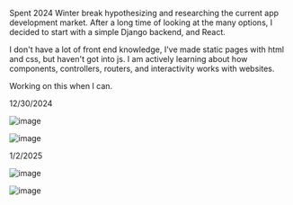 Spent 2024 Winter break hypothesizing and researching the current app development market.
After a long time of looking at the many options, I decided to start with a simple Django backend, and React.

I don't have a lot of front end knowledge, I've made static pages with html and css, but haven't got into js.
I am actively learning about how components, controllers, routers, and interactivity works with websites.

Working on this when I can.

12/30/2024


![image](https://github.com/user-attachments/assets/35b8a5e7-eeb7-4149-86e2-8be0be9ec45e)

![image](https://github.com/user-attachments/assets/05af24f1-da5a-4d66-8e49-d59fee17f7c7)



1/2/2025

![image](https://github.com/user-attachments/assets/66d62035-5984-4cb1-8365-6bc17db7dee4)

![image](https://github.com/user-attachments/assets/51cb60a9-0c73-4ea3-8bcc-cf57203eae04)




